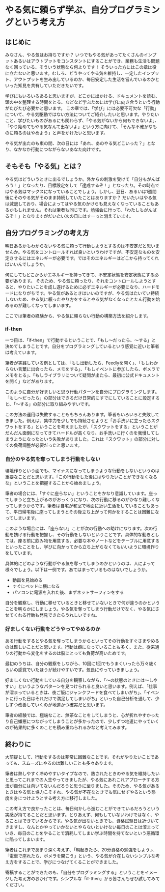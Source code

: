 # やる気に頼らず学ぶ、自分プログラミングという考え方

## はじめに

みなさん、やる気はお持ちですか？ いつでもやる気があってたくさんのインプットあるいはアウトプットをコンスタントにすることができ、業務も生活も問題なく回っている、そういう状態なら何よりです！ そういった方にはこの章は役に立たないと思います。むしろ、どうやってやる気を維持し、一定したインプット、アウトプットを生み出しているのか、毎日安定した生活を営んでいるのかといった知見を共有していただきたいです。

学びにもいろいろあると思いますが、どこかに出かける、ドキュメントを読む、頭の中を整理する時間をとる、などなど学ぶためには学びに向き合うという行動がたびたび必要かと思います。
この章では、「学び」には必要不可欠な「行動」について、やる気駆動ではない方法についてご紹介したいと思います。やりたいこと、学びたいものがあるにも関わらず、「やる気がないから何もできないよ」、「やり始めてもやる気なんて出ないよ」という方に向けて、「そんな不確かなものに頼るのはやめよう」と声をかけたいと思います。

やる気が出たのも束の間、次の日には「あれ、あのやる気どこいった？」となり、なかなか行動につながらないあなた向けです。

## そもそも「やる気」とは？

やる気はどういうときに出るでしょうか。外からの刺激を受けて「自分もがんばろう！」となったり、目標設定をして「達成するぞ！」となったり。その時点ではやる気はマックスになっていることでしょう。しかし、翌日、あるいは1週間後にそのやる気がそのまま持続していたことはありますか？ だいたいはやる気は減退しており、場合によってはやる気のかけらも見えなくなっていることもあるかもしれません。それは筆者も同じです。勉強会に行って、「わたしもがんばるぞ！」となりますがだいたい次の日にはすーっと消えています。

## 自分プログラミングの考え方

明日あるかもわからないやる気に頼って行動しようとするのは不安定だと思いませんか。やる気をコントロールすれば良いというわけですが、不安定なものを安定させるにはエネルギーが必要です。ではそのエネルギーはどこから持ってくればいいんでしょうか。

何にしてもどこからかエネルギーを持ってきて、不安定状態を安定状態にする必要があります。
そのため、やる気に頼ったり、それをコントロールしようとすると、やりたいことを成し遂げるために必ずエネルギーが必要になり、ハードモードになりがちです。やる気があるときはいいのですが、やる気はたいてい持続しないため、やる気に頼ったやり方をするとやる気がなくなったとたん行動を始めるのが難しくなってしまいます。

ここでは筆者の経験から、やる気に頼らない行動の構築方法を紹介します。

### if-then

一つ目は、「if-then」で行動するということで、「もし～だったら、～する」と決めてしまうことです。自分をプログラミングしているという感覚に近いと筆者は考えています。

筆者が実践している例としては、「もし出勤したら、Feedlyを開く」、「もしわからない言葉に出会ったら、メモをする」、「もしイベントに参加したら、ポメラでメモをとる」、「もしライブラリについて疑問が出たら、最初に公式ドキュメントを開く」などがあります。

このように自分が好ましいと思う行動パターンを自分にプログラミングします。「もし～だったら」の部分はできるだけ日常的にすでにしていることに設定すると、「～する」の部分に取り組みやすいです。

この方法の運用は失敗することももちろんあります。筆者もいろいろと失敗してきました。例えば、集中力を少しでも持続させようと「お手洗いに立ったらスクワットをする」ということを考えましたが、「スクワットをする」ということがだんだん面倒になってきてハードルが高くなり、お手洗いに行くのを我慢してしまうようになったという失敗がありました。これは「スクワット」の部分に対しての負荷調整が必要だったと思います。

### 自分のやる気を奪ってしまう行動をしない

環境作りという面でも、マイナスになってしまうような行動をしないというのは重要なことだと思います。「この行動をした後にはやりたいことができなくなるな」ということを把握することから始めましょう。

筆者の場合には、「すぐに座らない」ということをかなり意識しています。座ってしまうと立ち上がるのがおっくうになり、次の行動に移るのがかなり難しくなってしまうからです。筆者は自宅が和室で地面に近い生活をしていることもあって、平日帰宅後に座ってしまうとその後立ち上がって何かをすることは困難になってしまいます。

このような場合には、「座らない」ことが次の行動への助けになります。次の行動を妨げる行動を把握し、その行動をしないということです。具体的な動きとしては、座る前に飲み物を用意する、必要な本やノートなどをテーブルに用意するといったことをし、学びに向かってから立ち上がらなくてもいいように環境作りをしています。

具体的にどのような行動がやる気を奪ってしまうのかというのは、人によって様々でしょう。以下は一例です。あてはまっているものはないでしょうか。

- 動画を見始める
- すぐにベッドに横になる
- パソコンに電源を入れた後、まずネットサーフィンをする

自分を観察し、行動に移せているときと移せていないときで何が違うのかということを明らかにしましょう。やる気を奪ってしまう行動だけでなく、やる気にさせてくれる行動も発見できたらうれしいですね。

### 好ましくない行動をどうやってやめるのか

ある行動をするとやる気を奪ってしまうからといってその行動をすぐさまやめるのは難しいことだと思います。行動は癖になっていることも多く、また、従来通りの行動から変化をするのは脳にとっても負荷が高いためです。

最初のうちは、自分の観察をしながら、10回に1回でもうまくいったら万々歳くらいの感覚でいたほうが続けやすいです。気長にやっていきましょう。

好ましくない行動をしている自分を観察しながら、「～の状態のときには～しやすい」というようなパターンを見つけられると良いと思います。例えば、「仕事が溜まっているときは、夜ご飯にジャンクフードを食べてしまいがち」、「イベントに行った日はそれだけで満足してしまいがち」といった自己分析を通して、少しずつ改善していくのが地道かつ確実だと思います。

筆者の経験では、極端なこと、無茶なことをしてしまうと、心が折れやすかったり自己嫌悪につながってしまうことが多かったので、少しずつ地道にやっていくのが結果的に多くのことを積み重ねられるかなと考えてみます。

## 終わりに

大前提として、行動をするのは非常に困難なことです。それがやりたいことであっても、スムーズにやるのは難しいことも多々あります。

筆者は熱しやすく冷めやすいタイプなので、熱されたときのやる気を維持したいと思ってこれまでの人生やってきましたが、やる気にあれこれアプローチする方法が自分には向いてないんだろうと思うに至りました。そのため、やる気があるときはやる気と協力こそすれ、やる気が不在なときでも気にせずやるという態度を身につけようとする考え方に移行しました。

この考え方で良かったことは、毎日何かしら進むことができているだろうという実感が持てることだと思います。とりあえず、何もしていないわけではなく、やることはできているからです。やる気が出ないときでも、資格試験日は近づいてきますし、なんとかやっていかないとやらないといけない毎日のことは溜まっていき、毎日のことをやることで消耗してしまい学ぶ時間を持てないという悪循環に陥ってしまいます。

筆者はこれまであまり深く考えず、「朝起きたら、20分資格の勉強をしよう」、「電車で座れたら、ポメラを開こう」という、やる気が介在しないシンプルな考え方をすることで、学びにつなげてくることができました。

寄稿することができたのも、「自分をプログラミングする」ということをイメージした考え方のおかげです。シンプルな「if-then」から皆さんもぜひ試してみてください。
